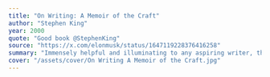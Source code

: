 ```yaml
---
title: "On Writing: A Memoir of the Craft"
author: "Stephen King"
year: 2000
quote: "Good book @StephenKing"
source: "https://x.com/elonmusk/status/1647119228376416258"
summary: "Immensely helpful and illuminating to any aspiring writer, this special edition of Stephen King’s critically lauded, million-copy bestseller shares the experiences, habits, and convictions that have shaped him and his work."
cover: "/assets/cover/On Writing A Memoir of the Craft.jpg"
---
```

